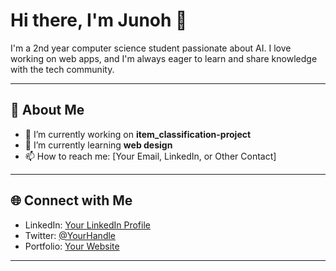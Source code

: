 # Hi there, I'm Junoh 👋

I'm a 2nd year computer science student passionate about AI. I love working on web apps, and I'm always eager to learn and share knowledge with the tech community.

---

## 🚀 About Me

- 🔭 I’m currently working on **item_classification-project**
- 🌱 I’m currently learning **web design**
- 📫 How to reach me: [Your Email, LinkedIn, or Other Contact]
---

## 🌐 Connect with Me

<!-- Add links to social media, blog, or portfolio -->
- LinkedIn: [Your LinkedIn Profile](https://linkedin.com/in/your-profile)
- Twitter: [@YourHandle](https://twitter.com/your-handle)
- Portfolio: [Your Website](https://your-portfolio.com)

---

